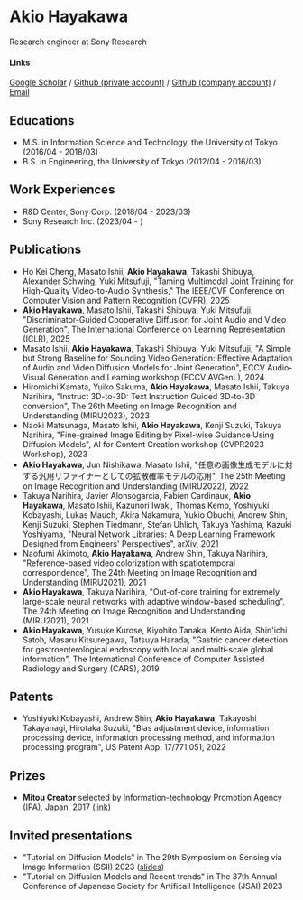 # Akio Hayakawa

Research engineer at Sony Research

#### Links

[Google Scholar](https://scholar.google.com/citations?user=sXAjHFIAAAAJ&hl=en) /
[Github (private account)](https://github.com/akio0803) /
[Github (company account)](https://github.com/AkioHayakawa-sony) /
[Email](mailto:akio080314@gmail.com) 

## Educations

- M.S. in Information Science and Technology, the University of Tokyo (2016/04 - 2018/03)
- B.S. in Engineering, the University of Tokyo (2012/04 - 2016/03)


## Work Experiences

- R&D Center, Sony Corp. (2018/04 - 2023/03)
- Sony Research Inc. (2023/04 - )


## Publications
- Ho Kei Cheng, Masato Ishii, **Akio Hayakawa**, Takashi Shibuya, Alexander Schwing, Yuki Mitsufuji, "Taming Multimodal Joint Training for High-Quality Video-to-Audio Synthesis," The IEEE/CVF Conference on Computer Vision and Pattern Recognition (CVPR), 2025
- **Akio Hayakawa**, Masato Ishii, Takashi Shibuya, Yuki Mitsufuji, "Discriminator-Guided Cooperative Diffusion for Joint Audio and Video Generation", The International Conference on Learning Representation (ICLR), 2025
- Masato Ishii, **Akio Hayakawa**, Takashi Shibuya, Yuki Mitsufuji, "A Simple but Strong Baseline for Sounding Video Generation: Effective Adaptation of Audio and Video Diffusion Models for Joint Generation", ECCV Audio-Visual Generation and Learning workshop (ECCV AVGenL), 2024
- Hiromichi Kamata, Yuiko Sakuma, **Akio Hayakawa**, Masato Ishii, Takuya Narihira, "Instruct 3D-to-3D: Text Instruction Guided 3D-to-3D conversion", The 26th Meeting on Image Recognition and Understanding (MIRU2023), 2023
- Naoki Matsunaga, Masato Ishii, **Akio Hayakawa**, Kenji Suzuki, Takuya Narihira, "Fine-grained Image Editing by Pixel-wise Guidance Using Diffusion Models", AI for Content Creation workshop (CVPR2023 Workshop), 2023
- **Akio Hayakawa**, Jun Nishikawa, Masato Ishii, "任意の画像生成モデルに対する汎用リファイナーとしての拡散確率モデルの応用", The 25th Meeting on Image Recognition and Understanding (MIRU2022), 2022
- Takuya Narihira, Javier Alonsogarcia, Fabien Cardinaux, **Akio Hayakawa**, Masato Ishii, Kazunori Iwaki, Thomas Kemp, Yoshiyuki Kobayashi, Lukas Mauch, Akira Nakamura, Yukio Obuchi, Andrew Shin, Kenji Suzuki, Stephen Tiedmann, Stefan Uhlich, Takuya Yashima, Kazuki Yoshiyama, "Neural Network Libraries: A Deep Learning Framework Designed from Engineers' Perspectives", arXiv, 2021
- Naofumi Akimoto, **Akio Hayakawa**, Andrew Shin, Takuya Narihira, "Reference-based video colorization with spatiotemporal correspondence", The 24th Meeting on Image Recognition and Understanding (MIRU2021), 2021
- **Akio Hayakawa**, Takuya Narihira, "Out-of-core training for extremely large-scale neural networks with adaptive window-based scheduling", The 24th Meeting on Image Recognition and Understanding (MIRU2021), 2021
- **Akio Hayakawa**, Yusuke Kurose, Kiyohito Tanaka, Kento Aida, Shin'ichi Satoh, Masaru Kitsuregawa, Tatsuya Harada, "Gastric cancer detection for gastroenterological endoscopy with local and multi-scale global information", The International Conference of Computer Assisted Radiology and Surgery (CARS), 2019

## Patents

- Yoshiyuki Kobayashi, Andrew Shin, **Akio Hayakawa**, Takayoshi Takayanagi, Hirotaka Suzuki, "Bias adjustment device, information processing device, information processing method, and information processing program", US Patent App. 17/771,051, 2022

## Prizes

- **Mitou Creator** selected by Information-technology Promotion Agency (IPA), Japan, 2017 ([link](https://www.ipa.go.jp/jinzai/mitou/it/2017/gaiyou_f-4.html))

## Invited presentations

- "Tutorial on Diffusion Models" in The 29th Symposium on Sensing via Image Information (SSII) 2023 ([slides](https://speakerdeck.com/ssii/ssii2023-ss1))
- "Tutorial on Diffusion Models and Recent trends" in The 37th Annual Conference of Japanese Society for Artificail Intelligence (JSAI) 2023

